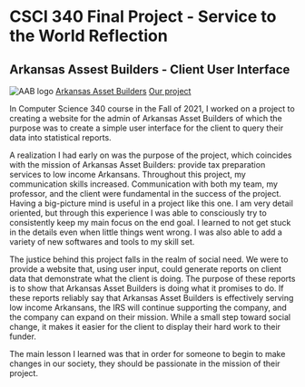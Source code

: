 # CSCI 340 Final Project - Service to the World Reflection
## Arkansas Assest Builders - Client User Interface

![AAB logo](/blog/images/AAB-Logo-Web-Long.png)
[Arkansas Asset Builders](https://arkansasassetbuilders.org/)
[Our project](https://github.com/garrettcallyer/ArkansasAssetBuilders)

In Computer Science 340 course in the Fall of 2021, I worked on a project to creating a website for the admin of Arkansas Asset Builders of which the purpose was to create a simple user interface for the client to query their data into statistical reports.

A realization I had early on was the purpose of the project, which coincides with the mission of Arkansas Asset Builders: provide tax preparation services to low income Arkansans. Throughout this project, my communication skills increased. Communication with both my team, my professor, and the client were fundamental in the success of the project. Having a big-picture mind is useful in a project like this one. I am very detail oriented, but through this experience I was able to consciously try to consistently keep my main focus on the end goal. I learned to not get stuck in the details even when little things went wrong. I was also able to add a variety of new softwares and tools to my skill set.

The justice behind this project falls in the realm of social need. We were to provide a website that, using user input, could generate reports on client data that demonstrate what the client is doing. The purpose of these reports is to show that Arkansas Asset Builders is doing what it promises to do. If these reports reliably say that Arkansas Asset Builders is effectively serving low income Arkansans, the IRS will continue supporting the company, and the company can expand on their mission. While a small step toward social change, it makes it easier for the client to display their hard work to their funder.

The main lesson I learned was that in order for someone to begin to make changes in our society, they should be passionate in the mission of their project.
